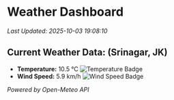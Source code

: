 
# Weather Dashboard

_Last Updated: 2025-10-03 19:08:10_

## Current Weather Data: (Srinagar, JK)
- **Temperature:** 10.5 °C ![Temperature Badge](https://img.shields.io/badge/Temperature-Low%20Temp-blue)
- **Wind Speed:** 5.9 km/h ![Wind Speed Badge](https://img.shields.io/badge/Wind%20Speed-Light%20Wind-blue)

*Powered by Open-Meteo API*
